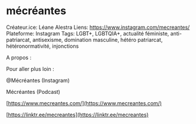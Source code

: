 # mécréantes

Créateur.ice: Léane Alestra
Liens: https://www.instagram.com/mecreantes/
Plateforme: Instagram
Tags: LGBT+, LGBTQIA+, actualité féministe, anti-patriarcat, antisexisme, domination masculine, hétéro patriarcat, hétéronormativité, injonctions

A propos :

Pour aller plus loin :

@Mécréantes (Instagram)

Mécréantes (Podcast)

[https://www.mecreantes.com/](https://www.mecreantes.com/)

[https://linktr.ee/mecreantes](https://linktr.ee/mecreantes)